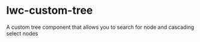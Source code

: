 # lwc-custom-tree
A custom tree component that allows you to search for node and cascading select nodes

